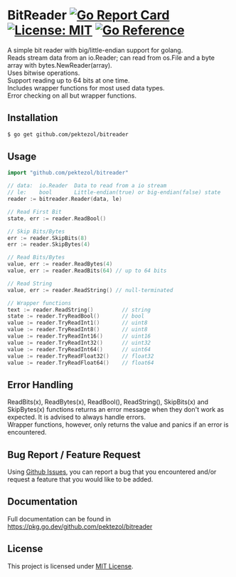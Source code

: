 # BitReader [![Go Report Card](https://goreportcard.com/badge/github.com/pektezol/bitreader)](https://goreportcard.com/report/github.com/pektezol/bitreader) [![License: MIT](https://img.shields.io/badge/License-MIT-yellow.svg)](https://github.com/pektezol/bitreader/blob/main/LICENSE) [![Go Reference](https://pkg.go.dev/badge/github.com/pektezol/bitreader.svg)](https://pkg.go.dev/github.com/pektezol/bitreader)
A simple bit reader with big/little-endian support for golang.\
Reads stream data from an io.Reader; can read from os.File and a byte array with bytes.NewReader(array).\
Uses bitwise operations.\
Support reading up to 64 bits at one time.\
Includes wrapper functions for most used data types.\
Error checking on all but wrapper functions.

## Installation
```bash
$ go get github.com/pektezol/bitreader
```

## Usage

```go
import "github.com/pektezol/bitreader"

// data:  io.Reader  Data to read from a io stream
// le:    bool       Little-endian(true) or big-endian(false) state
reader := bitreader.Reader(data, le)

// Read First Bit
state, err := reader.ReadBool()

// Skip Bits/Bytes
err := reader.SkipBits(8)
err := reader.SkipBytes(4)

// Read Bits/Bytes
value, err := reader.ReadBytes(4)
value, err := reader.ReadBits(64) // up to 64 bits

// Read String
value, err := reader.ReadString() // null-terminated

// Wrapper functions
text := reader.ReadString()         // string
state := reader.TryReadBool()       // bool
value := reader.TryReadInt1()       // uint8
value := reader.TryReadInt8()       // uint8
value := reader.TryReadInt16()      // uint16
value := reader.TryReadInt32()      // uint32
value := reader.TryReadInt64()      // uint64
value := reader.TryReadFloat32()    // float32
value := reader.TryReadFloat64()    // float64
```

## Error Handling
ReadBits(x), ReadBytes(x), ReadBool(), ReadString(), SkipBits(x) and SkipBytes(x) functions returns an error message when they don't work as expected. It is advised to always handle errors. \
Wrapper functions, however, only returns the value and panics if an error is encountered.

## Bug Report / Feature Request
Using [Github Issues](https://github.com/pektezol/BitReader/issues/new/choose), you can report a bug that you encountered and/or request a feature that you would like to be added.

## Documentation

Full documentation can be found in https://pkg.go.dev/github.com/pektezol/bitreader

## License
This project is licensed under [MIT License](LICENSE).
